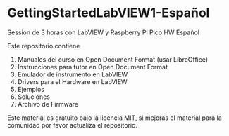# GettingStartedLabVIEW1-Español
Session de 3 horas con LabVIEW y Raspberry Pi Pico HW Español

Este repositorio contiene
1) Manuales del curso en Open Document Format (usar LibreOffice)
2) Instrucciones para tutor en Open Document Format 
3) Emulador de instrumento en LabVIEW
4) Drivers para el Hardware en LabVIEW
5) Ejemplos
6) Soluciones
7) Archivo de Firmware

Este material es gratuito bajo la licencia MIT, si mejoras el material para la comunidad por favor actualiza el repositorio.
